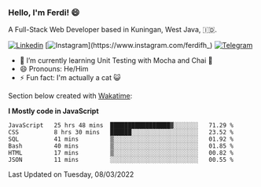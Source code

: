 ### Hello, I'm Ferdi! 😄

A Full-Stack Web Developer based in Kuningan, West Java, :indonesia:.

<!-- Visit My Linkedin Profile -->

[![Linkedin](https://img.shields.io/badge/-Ferdi%20Ferdiana-blue?style=flat-square&labelColor=grey&logo=Linkedin&logoColor=silver&link=https://www.linkedin.com/in/ferdianfh)](https://www.linkedin.com/in/ferdianfh)
[![Instagram](https://img.shields.io/badge/-@ferdifh_-purple?style=flat-square&labelColor=gray&logo=Instagram&logoColor=white&link=https://www.instagram.com/ferdifh_)](https://www.instagram.com/ferdifh_)
[![Telegram](https://img.shields.io/badge/-ferdifh-informational?style=flat-square&labelColor=gray&logo=telegram&logoColor=white&link=https://t.me/ferdifh)](https://t.me/ferdifh)

- 🌱 I’m currently learning Unit Testing with Mocha and Chai 🚀
- 😄 Pronouns: He/Him
- ⚡ Fun fact: I'm actually a cat :smiley_cat:

Section below created with [Wakatime](https://wakatime.com/):

**I Mostly code in JavaScript**
<!--START_SECTION:waka-->

```text
JavaScript   25 hrs 48 mins  █████████████████▓░░░░░░░   71.29 %
CSS          8 hrs 30 mins   ██████░░░░░░░░░░░░░░░░░░░   23.52 %
SQL          41 mins         ▒░░░░░░░░░░░░░░░░░░░░░░░░   01.92 %
Bash         40 mins         ▒░░░░░░░░░░░░░░░░░░░░░░░░   01.85 %
HTML         17 mins         ▒░░░░░░░░░░░░░░░░░░░░░░░░   00.82 %
JSON         11 mins         ░░░░░░░░░░░░░░░░░░░░░░░░░   00.55 %
```

<!--END_SECTION:waka-->

Last Updated on Tuesday, 08/03/2022
<!--
**ferdianfh/ferdianfh** is a ✨ _special_ ✨ repository because its `README.md` (this file) appears on your GitHub profile.

Here are some ideas to get you started:

- 🔭 I’m currently working on ...
- 🌱 I’m currently learning ...
- 👯 I’m looking to collaborate on ...
- 🤔 I’m looking for help with ...
- 💬 Ask me about ...
- 📫 How to reach me: ...
- 😄 Pronouns: ...
- ⚡ Fun fact: ...
-->
